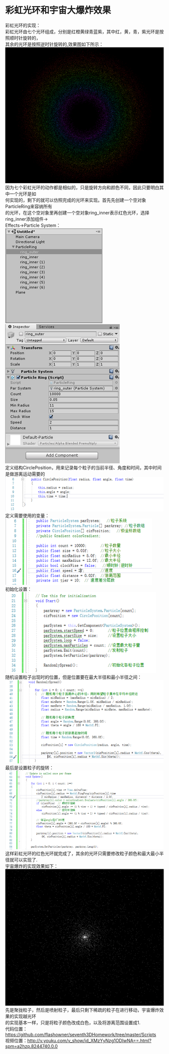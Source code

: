 # 彩虹光环和宇宙大爆炸效果
彩虹光环的实现：<br>
彩虹光环由七个光环组成，分别是红橙黄绿青蓝紫，其中红，黄，青，紫光环是按照顺时针旋转的，<br>
其余的光环是按照逆时针旋转的,效果图如下所示：<br>
![](https://github.com/flashowner/seventh3DHomework/blob/master/%E5%9B%BE%E7%89%87/%E6%8D%95%E8%8E%B7.PNG)<br>
因为七个彩虹光环的动作都是相似的，只是旋转方向和颜色不同，因此只要明白其中一个光环是如<br>
何实现的，剩下的就可以仿照完成的光环来实现。首先先创建一个空对象ParticleRing来容纳所有<br>
的光环，在这个空对象里再创建一个空对象ring_inner表示红色光环，选择ring_inner添加组件-><br>
Effects->Particle System：<br>
![](https://github.com/flashowner/seventh3DHomework/blob/master/%E5%9B%BE%E7%89%87/%E6%8D%95%E8%8E%B71.PNG)<br>
![](https://github.com/flashowner/seventh3DHomework/blob/master/%E5%9B%BE%E7%89%87/%E6%8D%95%E8%8E%B72.PNG)<br>
定义结构CirclePosition，用来记录每个粒子的当前半径、角度和时间，其中时间是做游离运动需要的<br>
![](https://github.com/flashowner/seventh3DHomework/blob/master/%E5%9B%BE%E7%89%87/%E6%8D%95%E8%8E%B73.PNG)<br>
定义需要使用的变量：<br>
![](https://github.com/flashowner/seventh3DHomework/blob/master/%E5%9B%BE%E7%89%87/%E6%8D%95%E8%8E%B74.PNG)<br>
初始化设置：<br>
![](https://github.com/flashowner/seventh3DHomework/blob/master/%E5%9B%BE%E7%89%87/%E6%8D%95%E8%8E%B75.PNG)<br>
随机设置粒子出现时的位置，但是位置要在最大半径和最小半径之间：<br>
![](https://github.com/flashowner/seventh3DHomework/blob/master/%E5%9B%BE%E7%89%87/%E6%8D%95%E8%8E%B76.PNG)<br>
最后是设置粒子的旋转：<br>
![](https://github.com/flashowner/seventh3DHomework/blob/master/%E5%9B%BE%E7%89%87/%E6%8D%95%E8%8E%B77.PNG)<br>
这样彩虹光环的红色光环就完成了，其余的光环只需要修改粒子颜色和最大最小半径就可以实现了.<br>
宇宙爆炸的实现效果如下：<br>
![](https://github.com/flashowner/seventh3DHomework/blob/master/%E5%9B%BE%E7%89%87/%E6%8D%95%E8%8E%B78.PNG)<br>
先是聚拢粒子，然后是喷射粒子，最后只剩下稀疏的粒子在进行移动，宇宙爆炸效果的实现越光环<br>
的实现基本一样，只是将粒子颜色改成白色，以及将游离范围设置成1.<br>
代码位置：https://github.com/flashowner/seventh3DHomework/tree/master/Scripts<br>
视频位置：http://v.youku.com/v_show/id_XMzYyNzg1ODIwNA==.html?spm=a2hzp.8244740.0.0
